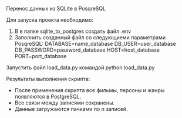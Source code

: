 Перенос данных из SQLite в PosqreSQL

Для запуска проекта необходимо:
1. В в папке sqlite_to_postgres создать файл .env
2. Заполнить созданный файл со следующиеми параметрами PosqreSQL:
DATABASE=name_database
DB_USER=user_database
DB_PASSWORD=password_database
HOST=host_database
PORT=port_database

Запустить файл load_data.py командой 
python load_data.py

Результаты выполнения скрипта:
- После применения скрипта все фильмы, персоны и жанры появляются в PostgreSQL.  
- Все связи между записями сохранены. 
- Данные загружаются пачками по n записей.
